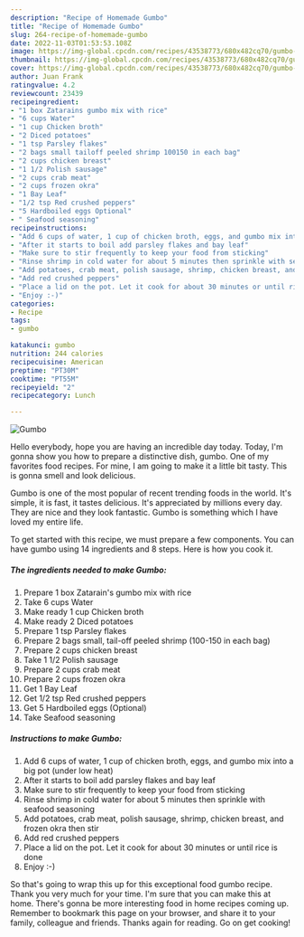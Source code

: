 ```yaml
---
description: "Recipe of Homemade Gumbo"
title: "Recipe of Homemade Gumbo"
slug: 264-recipe-of-homemade-gumbo
date: 2022-11-03T01:53:53.108Z
image: https://img-global.cpcdn.com/recipes/43538773/680x482cq70/gumbo-recipe-main-photo.jpg
thumbnail: https://img-global.cpcdn.com/recipes/43538773/680x482cq70/gumbo-recipe-main-photo.jpg
cover: https://img-global.cpcdn.com/recipes/43538773/680x482cq70/gumbo-recipe-main-photo.jpg
author: Juan Frank
ratingvalue: 4.2
reviewcount: 23439
recipeingredient:
- "1 box Zatarains gumbo mix with rice"
- "6 cups Water"
- "1 cup Chicken broth"
- "2 Diced potatoes"
- "1 tsp Parsley flakes"
- "2 bags small tailoff peeled shrimp 100150 in each bag"
- "2 cups chicken breast"
- "1 1/2 Polish sausage"
- "2 cups crab meat"
- "2 cups frozen okra"
- "1 Bay Leaf"
- "1/2 tsp Red crushed peppers"
- "5 Hardboiled eggs Optional"
- " Seafood seasoning"
recipeinstructions:
- "Add 6 cups of water, 1 cup of chicken broth, eggs, and gumbo mix into a big pot (under low heat)"
- "After it starts to boil add parsley flakes and bay leaf"
- "Make sure to stir frequently to keep your food from sticking"
- "Rinse shrimp in cold water for about 5 minutes then sprinkle with seafood seasoning"
- "Add potatoes, crab meat, polish sausage, shrimp, chicken breast, and frozen okra then stir"
- "Add red crushed peppers"
- "Place a lid on the pot. Let it cook for about 30 minutes or until rice is done"
- "Enjoy :-)"
categories:
- Recipe
tags:
- gumbo

katakunci: gumbo 
nutrition: 244 calories
recipecuisine: American
preptime: "PT30M"
cooktime: "PT55M"
recipeyield: "2"
recipecategory: Lunch

---
```



![Gumbo](https://img-global.cpcdn.com/recipes/43538773/680x482cq70/gumbo-recipe-main-photo.jpg)

Hello everybody, hope you are having an incredible day today. Today, I'm gonna show you how to prepare a distinctive dish, gumbo. One of my favorites food recipes. For mine, I am going to make it a little bit tasty. This is gonna smell and look delicious.

Gumbo is one of the most popular of recent trending foods in the world. It's simple, it is fast, it tastes delicious. It's appreciated by millions every day. They are nice and they look fantastic. Gumbo is something which I have loved my entire life.




To get started with this recipe, we must prepare a few components. You can have gumbo using 14 ingredients and 8 steps. Here is how you cook it.

<!--inarticleads1-->

##### The ingredients needed to make Gumbo:

1. Prepare 1 box Zatarain&#39;s gumbo mix with rice
1. Take 6 cups Water
1. Make ready 1 cup Chicken broth
1. Make ready 2 Diced potatoes
1. Prepare 1 tsp Parsley flakes
1. Prepare 2 bags small, tail-off peeled shrimp (100-150 in each bag)
1. Prepare 2 cups chicken breast
1. Take 1 1/2 Polish sausage
1. Prepare 2 cups crab meat
1. Prepare 2 cups frozen okra
1. Get 1 Bay Leaf
1. Get 1/2 tsp Red crushed peppers
1. Get 5 Hardboiled eggs (Optional)
1. Take  Seafood seasoning




<!--inarticleads2-->

##### Instructions to make Gumbo:

1. Add 6 cups of water, 1 cup of chicken broth, eggs, and gumbo mix into a big pot (under low heat)
1. After it starts to boil add parsley flakes and bay leaf
1. Make sure to stir frequently to keep your food from sticking
1. Rinse shrimp in cold water for about 5 minutes then sprinkle with seafood seasoning
1. Add potatoes, crab meat, polish sausage, shrimp, chicken breast, and frozen okra then stir
1. Add red crushed peppers
1. Place a lid on the pot. Let it cook for about 30 minutes or until rice is done
1. Enjoy :-)




So that's going to wrap this up for this exceptional food gumbo recipe. Thank you very much for your time. I'm sure that you can make this at home. There's gonna be more interesting food in home recipes coming up. Remember to bookmark this page on your browser, and share it to your family, colleague and friends. Thanks again for reading. Go on get cooking!
